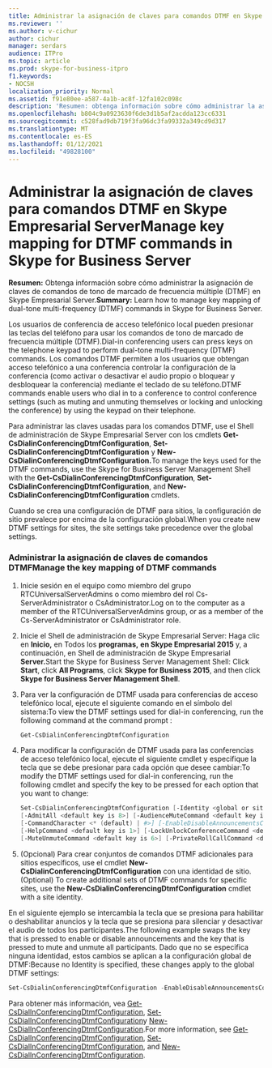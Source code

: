 ```yaml
---
title: Administrar la asignación de claves para comandos DTMF en Skype Empresarial Server
ms.reviewer: ''
ms.author: v-cichur
author: cichur
manager: serdars
audience: ITPro
ms.topic: article
ms.prod: skype-for-business-itpro
f1.keywords:
- NOCSH
localization_priority: Normal
ms.assetid: f91e80ee-a587-4a1b-ac8f-12fa102c098c
description: 'Resumen: obtenga información sobre cómo administrar la asignación de teclas de comandos de tono de marcado de frecuencia múltiple (DTMF) en Skype Empresarial Server.'
ms.openlocfilehash: b804c9a0923630f6de3d1b5af2acdda123cc6331
ms.sourcegitcommit: c528fad9db719f3fa96dc3fa99332a349cd9d317
ms.translationtype: MT
ms.contentlocale: es-ES
ms.lasthandoff: 01/12/2021
ms.locfileid: "49828100"
---
```

# <a name="manage-key-mapping-for-dtmf-commands-in-skype-for-business-server"></a><span data-ttu-id="57bb0-103">Administrar la asignación de claves para comandos DTMF en Skype Empresarial Server</span><span class="sxs-lookup"><span data-stu-id="57bb0-103">Manage key mapping for DTMF commands in Skype for Business Server</span></span>
 
<span data-ttu-id="57bb0-104">**Resumen:** Obtenga información sobre cómo administrar la asignación de claves de comandos de tono de marcado de frecuencia múltiple (DTMF) en Skype Empresarial Server.</span><span class="sxs-lookup"><span data-stu-id="57bb0-104">**Summary:** Learn how to manage key mapping of dual-tone multi-frequency (DTMF) commands in Skype for Business Server.</span></span>
  
<span data-ttu-id="57bb0-105">Los usuarios de conferencia de acceso telefónico local pueden presionar las teclas del teléfono para usar los comandos de tono de marcado de frecuencia múltiple (DTMF).</span><span class="sxs-lookup"><span data-stu-id="57bb0-105">Dial-in conferencing users can press keys on the telephone keypad to perform dual-tone multi-frequency (DTMF) commands.</span></span> <span data-ttu-id="57bb0-106">Los comandos DTMF permiten a los usuarios que obtengan acceso telefónico a una conferencia controlar la configuración de la conferencia (como activar o desactivar el audio propio o bloquear y desbloquear la conferencia) mediante el teclado de su teléfono.</span><span class="sxs-lookup"><span data-stu-id="57bb0-106">DTMF commands enable users who dial in to a conference to control conference settings (such as muting and unmuting themselves or locking and unlocking the conference) by using the keypad on their telephone.</span></span> 
  
<span data-ttu-id="57bb0-107">Para administrar las claves usadas para los comandos DTMF, use el Shell de administración de Skype Empresarial Server con los cmdlets **Get-CsDialinConferencingDtmfConfiguration**, **Set-CsDialinConferencingDtmfConfiguration** y **New-CsDialinConferencingDtmfConfiguration.**</span><span class="sxs-lookup"><span data-stu-id="57bb0-107">To manage the keys used for the DTMF commands, use the Skype for Business Server Management Shell with the **Get-CsDialinConferencingDtmfConfiguration**, **Set-CsDialinConferencingDtmfConfiguration**, and **New-CsDialinConferencingDtmfConfiguration** cmdlets.</span></span>
  
<span data-ttu-id="57bb0-108">Cuando se crea una configuración de DTMF para sitios, la configuración de sitio prevalece por encima de la configuración global.</span><span class="sxs-lookup"><span data-stu-id="57bb0-108">When you create new DTMF settings for sites, the site settings take precedence over the global settings.</span></span> 

### <a name="manage-the-key-mapping-of-dtmf-commands"></a><span data-ttu-id="57bb0-109">Administrar la asignación de claves de comandos DTMF</span><span class="sxs-lookup"><span data-stu-id="57bb0-109">Manage the key mapping of DTMF commands</span></span>

1. <span data-ttu-id="57bb0-110">Inicie sesión en el equipo como miembro del grupo RTCUniversalServerAdmins o como miembro del rol Cs-ServerAdministrator o CsAdministrator.</span><span class="sxs-lookup"><span data-stu-id="57bb0-110">Log on to the computer as a member of the RTCUniversalServerAdmins group, or as a member of the Cs-ServerAdministrator or CsAdministrator role.</span></span>
    
2. <span data-ttu-id="57bb0-111">Inicie el Shell de administración de Skype Empresarial Server: Haga clic en **Inicio,** en Todos los **programas,** **en Skype Empresarial 2015** y, a continuación, en Shell de administración de Skype Empresarial **Server.**</span><span class="sxs-lookup"><span data-stu-id="57bb0-111">Start the Skype for Business Server Management Shell: Click **Start**, click **All Programs**, click **Skype for Business 2015**, and then click **Skype for Business Server Management Shell**.</span></span>
    
3. <span data-ttu-id="57bb0-112">Para ver la configuración de DTMF usada para conferencias de acceso telefónico local, ejecute el siguiente comando en el símbolo del sistema:</span><span class="sxs-lookup"><span data-stu-id="57bb0-112">To view the DTMF settings used for dial-in conferencing, run the following command at the command prompt :</span></span>
    
   ```PowerShell
   Get-CsDialinConferencingDtmfConfiguration
   ```

4. <span data-ttu-id="57bb0-113">Para modificar la configuración de DTMF usada para las conferencias de acceso telefónico local, ejecute el siguiente cmdlet y especifique la tecla que se debe presionar para cada opción que desee cambiar:</span><span class="sxs-lookup"><span data-stu-id="57bb0-113">To modify the DTMF settings used for dial-in conferencing, run the following cmdlet and specify the key to be pressed for each option that you want to change:</span></span>
    
   ```PowerShell
   Set-CsDialinConferencingDtmfConfiguration [-Identity <global or site collection to be changed>]
   [-AdmitAll <default key is 8>] [-AudienceMuteCommand <default key is 4>]
   [-CommandCharacter <* (default) | #>] [-EnableDisableAnnouncementsCommand <default key is 9>]
   [-HelpCommand <default key is 1>] [-LockUnlockConferenceCommand <default key is 7>]
   [-MuteUnmuteCommand <default key is 6>] [-PrivateRollCallCommand <default key is 3>]
   ```

5. <span data-ttu-id="57bb0-114">(Opcional) Para crear conjuntos de comandos DTMF adicionales para sitios específicos, use el cmdlet **New-CsDialinConferencingDtmfConfiguration** con una identidad de sitio.</span><span class="sxs-lookup"><span data-stu-id="57bb0-114">(Optional) To create additional sets of DTMF commands for specific sites, use the **New-CsDialinConferencingDtmfConfiguration** cmdlet with a site identity.</span></span>
    
<span data-ttu-id="57bb0-115">En el siguiente ejemplo se intercambia la tecla que se presiona para habilitar o deshabilitar anuncios y la tecla que se presiona para silenciar y desactivar el audio de todos los participantes.</span><span class="sxs-lookup"><span data-stu-id="57bb0-115">The following example swaps the key that is pressed to enable or disable announcements and the key that is pressed to mute and unmute all participants.</span></span> <span data-ttu-id="57bb0-116">Dado que no se especifica ninguna identidad, estos cambios se aplican a la configuración global de DTMF:</span><span class="sxs-lookup"><span data-stu-id="57bb0-116">Because no Identity is specified, these changes apply to the global DTMF settings:</span></span>
  
```PowerShell
Set-CsDialinConferencingDtmfConfiguration -EnableDisableAnnouncementsCommand 4 -AudienceMuteCommand 9
```

<span data-ttu-id="57bb0-117">Para obtener más información, vea [Get-CsDialInConferencingDtmfConfiguration](https://docs.microsoft.com/powershell/module/skype/get-csdialinconferencingdtmfconfiguration?view=skype-ps), [Set-CsDialInConferencingDtmfConfiguration](https://docs.microsoft.com/powershell/module/skype/set-csdialinconferencingdtmfconfiguration?view=skype-ps)y [New-CsDialInConferencingDtmfConfiguration](https://docs.microsoft.com/powershell/module/skype/new-csdialinconferencingdtmfconfiguration?view=skype-ps).</span><span class="sxs-lookup"><span data-stu-id="57bb0-117">For more information, see [Get-CsDialInConferencingDtmfConfiguration](https://docs.microsoft.com/powershell/module/skype/get-csdialinconferencingdtmfconfiguration?view=skype-ps), [Set-CsDialInConferencingDtmfConfiguration](https://docs.microsoft.com/powershell/module/skype/set-csdialinconferencingdtmfconfiguration?view=skype-ps), and [New-CsDialInConferencingDtmfConfiguration](https://docs.microsoft.com/powershell/module/skype/new-csdialinconferencingdtmfconfiguration?view=skype-ps).</span></span>
  

